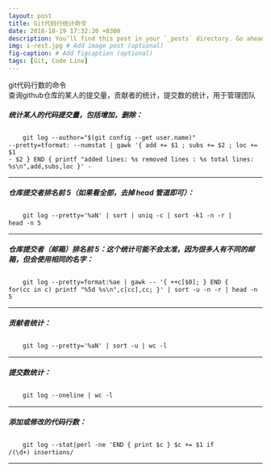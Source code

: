 ```yaml
---
layout: post
title: Git代码行统计命令
date: 2018-10-19 17:32:20 +0300
description: You’ll find this post in your `_posts` directory. Go ahead and edit it and re-build the site to see your changes. # Add post description (optional)
img: i-rest.jpg # Add image post (optional)
fig-caption: # Add figcaption (optional)
tags: [Git, Code Line]
---
```

git代码行数的命令<br/>
查询github仓库的某人的提交量，贡献者的统计，提交数的统计，用于管理团队

##### 统计某人的代码提交量，包括增加，删除：
　　<code>git log --author="$(git config --get user.name)" --pretty=tformat: --numstat | gawk '{ add += $1 ; subs += $2 ; loc += $1 - $2 } END { printf "added lines: %s removed lines : %s total lines: %s\n",add,subs,loc }' -
</code>

***
##### 仓库提交者排名前 5（如果看全部，去掉 head 管道即可）：
　　<code>git log --pretty='%aN' | sort | uniq -c | sort -k1 -n -r | head -n 5
</code>

***
##### 仓库提交者（邮箱）排名前 5：这个统计可能不会太准，因为很多人有不同的邮箱，但会使用相同的名字：
　　<code>git log --pretty=format:%ae | gawk -- '{ ++c[$0]; } END { for(cc in c) printf "%5d %s\n",c[cc],cc; }' | sort -u -n -r | head -n 5
</code>

***
##### 贡献者统计：
　　<code>git log --pretty='%aN' | sort -u | wc -l
</code>

***
##### 提交数统计：
　　<code>git log --oneline | wc -l
</code>

***
##### 添加或修改的代码行数：
　　<code>git log --stat|perl -ne 'END { print $c } $c += $1 if /(\d+) insertions/
</code>

***